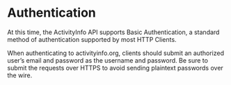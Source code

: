 
# Authentication

At this time, the ActivityInfo API supports Basic Authentication, a standard method of authentication 
supported by most HTTP Clients.

When authenticating to activityinfo.org, clients should submit an authorized user’s email and password as the 
username and password. Be sure to submit the requests over HTTPS to avoid sending plaintext passwords over the wire.